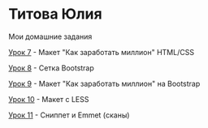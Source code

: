 # Титова Юлия
Мои домашние задания

[Урок 7](https://juliatitova.github.io/lesson_7/"") - Макет "Как заработать миллион" HTML/CSS


[Урок 8](https://juliatitova.github.io/lesson_8/"") - Сетка Bootstrap


[Урок 9](https://juliatitova.github.io/lesson_9/"") - Макет "Как заработать миллион" на Bootstrap


[Урок 10](https://juliatitova.github.io/lesson_10/"") - Макет с LESS 


[Урок 11](https://juliatitova.github.io/lesson_11/"") - Сниппет и Emmet (сканы)


